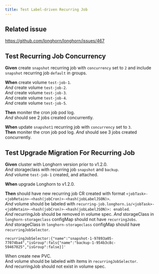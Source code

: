 ```yaml
---
title: Test Label-driven Recurring Job
---
```


## Related issue
https://github.com/longhorn/longhorn/issues/467

## Test Recurring Job Concurrency

**Given** create `snapshot` recurring job with `concurrency` set to `2` and include `snapshot` recurring job `default` in groups.

**When** create volume `test-job-1`.  
*And* create volume `test-job-2`.  
*And* create volume `test-job-3`.  
*And* create volume `test-job-4`.  
*And* create volume `test-job-5`.

**Then** moniter the cron job pod log.  
*And* should see 2 jobs created concurrently.

**When** update `snapshot1` recurring job with `concurrency` set to `3`.  
**Then** moniter the cron job pod log.
*And* should see 3 jobs created concurrently.


## Test Upgrade Migration For Recurring Job

**Given** cluster with Longhorn version prior to v1.2.0.  
*And* storageclass with recurring job `snapshot` and `backup`.  
*And* volume `test-job-1` created, and attached.

**When** upgrade Longhorn to v1.2.0.

**Then** should have new recurring job CR created with format `<jobTask>-<jobRetain>-<hash(jobCron)>-<hash(jobLabelJSON)>`.  
*And* volume should be labeled with `recurring-job.longhorn.io/<jobTask>-<jobRetain>-<hash(jobCron)>-<hash(jobLabelJSON)>: enabled`.  
*And* recurringJob should be removed in volume spec.
*And* storageClass in `longhorn-storageclass` configMap should not have `recurringJobs`.  
*And* storageClass in `longhorn-storageclass` configMap should     have `recurringJobSelector`.
```
recurringJobSelector:{"name":"snapshot-1-97893a05-77074ba4","isGroup":fals{"name":"backup-1-954b3c8c-59467025","isGroup":false}]'
```

When create new PVC.  
And volume should be labeled with items in `recurringJobSelector`.  
And recurringJob should not exist in volume spec.
